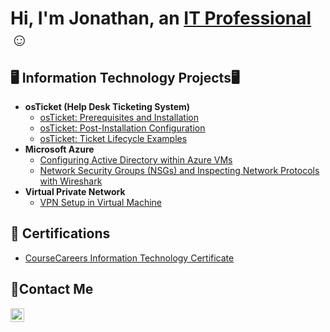 <h1>Hi, I'm Jonathan, an <a href="https://linkedin.com/in/jonathan-alejandro5">IT Professional</a>☺</h1>

<h2>🖥️ Information Technology Projects🖥️</h2>

- <b>osTicket (Help Desk Ticketing System)</b>
  - [osTicket: Prerequisites and Installation](https://github.com/jonalejandro5/osticket-prereqs)
  - [osTicket: Post-Installation Configuration](https://github.com/jonalejandro5/post-install-config)
  - [osTicket: Ticket Lifecycle Examples](https://github.com/jonalejandro5/ticket-lifecycle)
- <b>Microsoft Azure</b>
  - [Configuring Active Directory within Azure VMs](https://github.com/jonalejandro5/configure-ad)
  - [Network Security Groups (NSGs) and Inspecting Network Protocols with Wireshark](https://github.com/jonalejandro5/azure-network-protocols)
- <b>Virtual Private Network</b>
  - [VPN Setup in Virtual Machine](https://github.com/jonalejandro5/VPNSetup)

<h2>📄 Certifications</h2>

- [CourseCareers Information Technology Certificate](https://i.imgur.com/5lep3ds.png)  

<h2>📩Contact Me</h2>

[<img align="left" alt="Jon | LinkedIn" width="22px" src="https://cdn.jsdelivr.net/npm/simple-icons@v3/icons/linkedin.svg" />][linkedin]


[linkedin]: https://linkedin.com/in/jonathan-alejandro5
